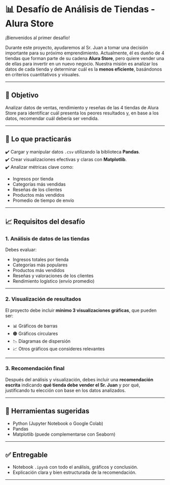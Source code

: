 # 📊 Desafío de Análisis de Tiendas - Alura Store

¡Bienvenidos al primer desafío!

Durante este proyecto, ayudaremos al Sr. Juan a tomar una decisión importante para su próximo emprendimiento. Actualmente, él es dueño de 4 tiendas que forman parte de su cadena **Alura Store**, pero quiere vender una de ellas para invertir en un nuevo negocio. Nuestra misión es analizar los datos de cada tienda y determinar cuál es la **menos eficiente**, basándonos en criterios cuantitativos y visuales.

---

## 🎯 Objetivo

Analizar datos de ventas, rendimiento y reseñas de las 4 tiendas de Alura Store para identificar cuál presenta los peores resultados y, en base a los datos, recomendar cuál debería ser vendida.

---

## 🔧 Lo que practicarás

✔️ Cargar y manipular datos `.csv` utilizando la biblioteca **Pandas**.  
✔️ Crear visualizaciones efectivas y claras con **Matplotlib**.  
✔️ Analizar métricas clave como:

- Ingresos por tienda
- Categorías más vendidas
- Reseñas de los clientes
- Productos más vendidos
- Promedio de tiempo de envío

---

## 📈 Requisitos del desafío

### 1. Análisis de datos de las tiendas

Debes evaluar:

- Ingresos totales por tienda  
- Categorías más populares  
- Productos más vendidos  
- Reseñas y valoraciones de los clientes  
- Rendimiento logístico (envío promedio)

---

### 2. Visualización de resultados

El proyecto debe incluir **mínimo 3 visualizaciones gráficas**, que pueden ser:

- 📊 Gráficos de barras
- 🟠 Gráficos circulares
- 📉 Diagramas de dispersión
- 📈 Otros gráficos que consideres relevantes

---

### 3. Recomendación final

Después del análisis y visualización, debes incluir una **recomendación escrita** indicando **qué tienda debe vender el Sr. Juan** y por qué, justificando tu elección con base en los datos analizados.

---

## 🧠 Herramientas sugeridas

- Python (Jupyter Notebook o Google Colab)
- Pandas
- Matplotlib (puede complementarse con Seaborn)

---

## ✅ Entregable

- Notebook `.ipynb` con todo el análisis, gráficos y conclusión.
- Explicación clara y bien estructurada de la recomendación.

---
